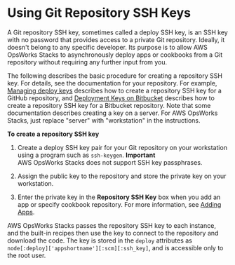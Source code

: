 # Using Git Repository SSH Keys<a name="workingapps-deploykeys"></a>

A Git repository SSH key, sometimes called a deploy SSH key, is an SSH key with no password that provides access to a private Git repository\. Ideally, it doesn't belong to any specific developer\. Its purpose is to allow AWS OpsWorks Stacks to asynchronously deploy apps or cookbooks from a Git repository without requiring any further input from you\.

The following describes the basic procedure for creating a repository SSH key\. For details, see the documentation for your repository\. For example, [Managing deploy keys](https://help.github.com/articles/managing-deploy-keys) describes how to create a repository SSH key for a GitHub repository, and [Deployment Keys on Bitbucket](http://blog.bitbucket.org/2012/06/20/deployment-keys/) describes how to create a repository SSH key for a Bitbucket repository\. Note that some documentation describes creating a key on a server\. For AWS OpsWorks Stacks, just replace "server" with "workstation" in the instructions\. 

**To create a repository SSH key**

1. Create a deploy SSH key pair for your Git repository on your workstation using a program such as `ssh-keygen`\. 
**Important**  
AWS OpsWorks Stacks does not support SSH key passphrases\.

1. Assign the public key to the repository and store the private key on your workstation\.

1. Enter the private key in the **Repository SSH Key** box when you add an app or specify cookbook repository\. For more information, see [Adding Apps](workingapps-creating.md)\.

AWS OpsWorks Stacks passes the repository SSH key to each instance, and the built\-in recipes then use the key to connect to the repository and download the code\. The key is stored in the `deploy` attributes as `node[:deploy]['appshortname'][:scm][:ssh_key]`, and is accessible only to the root user\. 